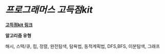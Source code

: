 # _프로그래머스 고득점kit_

**[고득점kit 링크](https://programmers.co.kr/learn/challenges)**

**알고리즘 유형**

해시, 스택/큐, 힙, 정렬, 완전탐색, 탐욕법, 동적계획법, DFS,BFS, 이분탐색, 그래프
